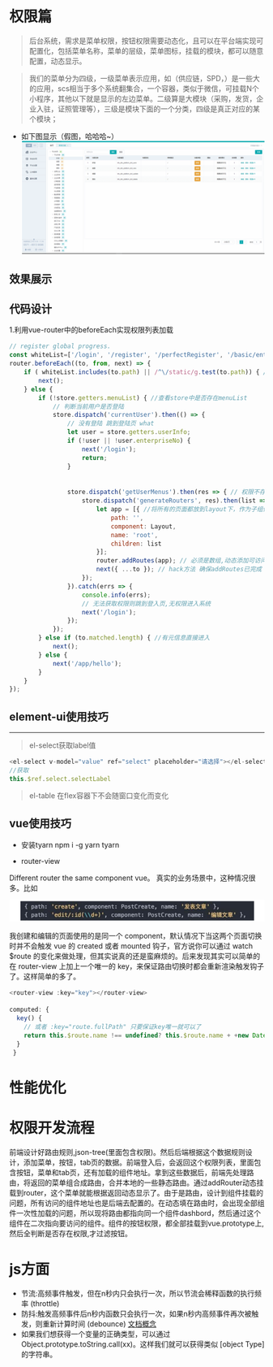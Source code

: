 # 权限篇

> 后台系统，需求是菜单权限，按钮权限需要动态化，且可以在平台端实现可配置化，包括菜单名称，菜单的层级，菜单图标，挂载的模块，都可以随意配置，动态显示。

>我们的菜单分为四级，一级菜单表示应用，如（供应链，SPD，）是一些大的应用，scs相当于多个系统翻集合，一个容器，类似于微信，可挂载N个小程序，其他以下就是显示的左边菜单。二级算是大模块（采购，发货，企业入驻，证照管理等），三级是模块下面的一个分类，四级是真正对应的某个模块；

* 如下图显示（假图，哈哈哈~）
![图片alt](./img/1.gif)



## 效果展示

## 代码设计
1.利用vue-router中的beforeEach实现权限列表加载
```js
// register global progress.
const whiteList=['/login', '/register', '/perfectRegister', '/basic/enterprise']
router.beforeEach((to, from, next) => {
    if ( whiteList.includes(to.path) || /^\/static/g.test(to.path)) { //如果是白名单中的就可以直接跳转进该页面
        next();
    } else {
        if (!store.getters.menuList) { //查看store中是否存在menuList
            // 判断当前用户是否登陆
            store.dispatch('currentUser').then(() => {
                // 没有登陆 跳到登陆页 what
                let user = store.getters.userInfo;
                if (!user || !user.enterpriseNo) {
                    next('/login');
                    return;
                }

               
                store.dispatch('getUserMenus').then(res => { // 权限不存在,获取权限
                    store.dispatch('generateRouters', res).then(list => { //生产菜单list
                        let app = [{ //将所有的页面都放到layout下，作为子组件
                            path: '',
                            component: Layout,
                            name: 'root',
                            children: list
                        }];
                        router.addRoutes(app); // 必须是数组,动态添加可访问路由表
                        next({ ...to }); // hack方法 确保addRoutes已完成
                    });
                }).catch(errs => {
                    console.info(errs);
                    // 无法获取权限则跳到登入页,无权限进入系统
                    next('/login');
                });
            });
        } else if (to.matched.length) { //有元信息直接进入 
            next();
        } else {
            next('/app/hello');
        }
    }
});
```



## element-ui使用技巧
---

 > el-select获取label值 
``` js
<el-select v-model="value" ref="select" placeholder="请选择"></el-select>
//获取
this.$ref.select.selectLabel
```
> el-table 在flex容器下不会随窗口变化而变化

## vue使用技巧
* 安装tyarn  npm i -g yarn tyarn 

* router-view

Different router the same component vue。 真实的业务场景中，这种情况很多。比如

![图片alt](./img/1.png)

我创建和编辑的页面使用的是同一个 component，默认情况下当这两个页面切换时并不会触发 vue 的 created 或者 mounted 钩子，官方说你可以通过 watch $route 的变化来做处理，但其实说真的还是蛮麻烦的。后来发现其实可以简单的在 router-view 上加上一个唯一的 key，来保证路由切换时都会重新渲染触发钩子了。这样简单的多了。
``` js
<router-view :key="key"></router-view>

computed: {
  key() {
    // 或者 :key="route.fullPath" 只要保证key唯一就可以了
    return this.$route.name !== undefined? this.$route.name + +new Date(): this.$route + +new Date()
  }
 }
 ```





# 性能优化  



# 权限开发流程

前端设计好路由规则,json-tree(里面包含权限)。然后后端根据这个数据规则设计，添加菜单，按钮，tab页的数据。前端登入后，会返回这个权限列表，里面包含按钮，菜单和tab页，还有加载的组件地址。拿到这些数据后，前端先处理路由，将返回的菜单组合成路由，合并本地的一些静态路由。通过addRouter动态挂载到router，这个菜单就能根据返回动态显示了。由于是路由，设计到组件挂载的问题，所有访问的组件地址也是后端去配置的。在动态填在路由时，会出现全部组件一次性加载的问题，所以现将路由都指向同一个组件dashbord，然后通过这个组件在二次指向要访问的组件。组件的按钮权限，都全部挂载到vue.prototype上,然后全判断是否存在权限,才过滤按钮。



# js方面

* 节流:高频事件触发，但在n秒内只会执行一次，所以节流会稀释函数的执行频率 (throttle)
* 防抖:触发高频事件后n秒内函数只会执行一次，如果n秒内高频事件再次被触发，则重新计算时间 (debounce)
[文档概念](https://yuchengkai.cn/docs/frontend/#%E9%98%B2%E6%8A%96)
* 如果我们想获得一个变量的正确类型，可以通过 Object.prototype.toString.call(xx)。这样我们就可以获得类似 [object Type] 的字符串。 